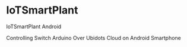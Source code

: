 # IoTSmartPlant
IoTSmartPlant Android

Controlling Switch Arduino Over Ubidots Cloud on Android Smartphone
